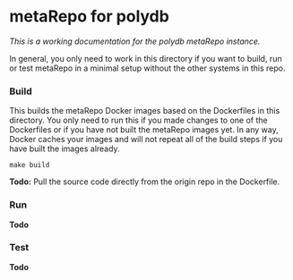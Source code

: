 # metaRepo for polydb

*This is a working documentation for the polydb metaRepo instance.*

In general, you only need to work in this directory if you want to build, run or test metaRepo in a minimal setup without the other systems in this repo.

### Build
This builds the metaRepo Docker images based on the Dockerfiles in this directory. You only need to run this if you made changes to one of the Dockerfiles or if you have not built the metaRepo images yet. In any way, Docker caches your images and will not repeat all of the build steps if you have built the images already.
```
make build
```
**Todo:** Pull the source code directly from the origin repo in the Dockerfile.

### Run
**Todo**

### Test
**Todo**